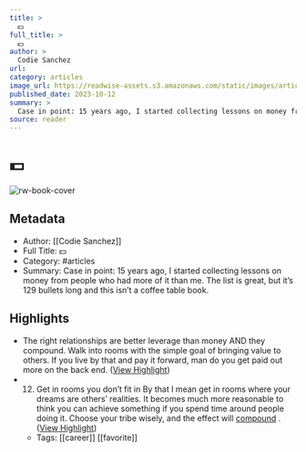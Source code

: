 ```yaml
---
title: >
  💵
full_title: >
  💵
author: >
  Codie Sanchez
url: 
category: articles
image_url: https://readwise-assets.s3.amazonaws.com/static/images/article4.6bc1851654a0.png
published_date: 2023-10-12
summary: >
  Case in point: 15 years ago, I started collecting lessons on money from people who had more of it than me. The list is great, but it’s 129 bullets long and this isn’t a coffee table book.
source: reader
---
```

# 💵

![rw-book-cover](https://readwise-assets.s3.amazonaws.com/static/images/article4.6bc1851654a0.png)

## Metadata
- Author: [[Codie Sanchez]]
- Full Title: 💵
- Category: #articles
- Summary: Case in point: 15 years ago, I started collecting lessons on money from people who had more of it than me. The list is great, but it’s 129 bullets long and this isn’t a coffee table book.

## Highlights
- The right relationships are better leverage than money AND they compound.
  Walk into rooms with the simple goal of bringing value to others. If you live by that and pay it forward, man do you get paid out more on the back end. ([View Highlight](https://read.readwise.io/read/01hcm3w2g77sjy4nqa9254pyaz))
- 12. Get in rooms you don’t fit in
  By that I mean get in rooms where your dreams are others’ realities.
  It becomes much more reasonable to think you can achieve something if you spend time around people doing it. Choose your tribe wisely, and the effect will [compound](https://click.convertkit-mail4.com/e5uk8m8klvs7hp5lq6pc5f7p2mw22/owhkhqhr84ve76cv/aHR0cHM6Ly9qYW1lc2NsZWFyLmNvbS9ib29rLXN1bW1hcmllcy90aGUtY29tcG91bmQtZWZmZWN0) . ([View Highlight](https://read.readwise.io/read/01hcm3zaz08tje5bnfe09awqgz))
    - Tags: [[career]] [[favorite]] 


